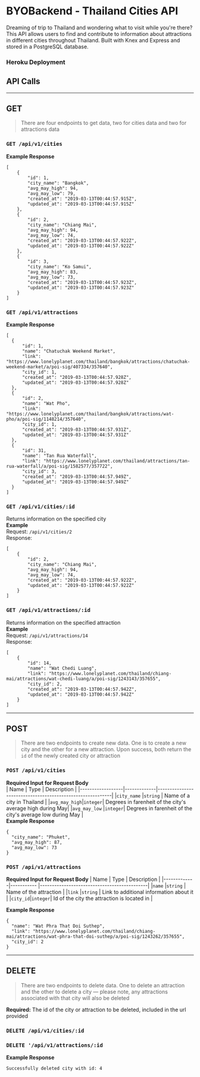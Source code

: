 # BYOBackend - Thailand Cities API
Dreaming of trip to Thailand and wondering what to visit while you're there? This API allows users to find and contribute to information about attractions in different cities throughout Thailand. Built with Knex and Express and stored in a PostgreSQL database.  

### Heroku Deployment

## API Calls
---
## GET
> There are four endpoints to get data, two for cities data and two for attractions data

### ```GET /api/v1/cities```   
**Example Response**
```
[
    {
        "id": 1,
        "city_name": "Bangkok",
        "avg_may_high": 94,
        "avg_may_low": 79,
        "created_at": "2019-03-13T00:44:57.915Z",
        "updated_at": "2019-03-13T00:44:57.915Z"
    },
    {
        "id": 2,
        "city_name": "Chiang Mai",
        "avg_may_high": 94,
        "avg_may_low": 74,
        "created_at": "2019-03-13T00:44:57.922Z",
        "updated_at": "2019-03-13T00:44:57.922Z"
    },
    {
        "id": 3,
        "city_name": "Ko Samui",
        "avg_may_high": 83,
        "avg_may_low": 73,
        "created_at": "2019-03-13T00:44:57.923Z",
        "updated_at": "2019-03-13T00:44:57.923Z"
    }
]
```  
### ```GET /api/v1/attractions```   
**Example Response**
```
[
  {
      "id": 1,
      "name": "Chatuchak Weekend Market",
      "link": "https://www.lonelyplanet.com/thailand/bangkok/attractions/chatuchak-weekend-market/a/poi-sig/407334/357640",
      "city_id": 1,
      "created_at": "2019-03-13T00:44:57.928Z",
      "updated_at": "2019-03-13T00:44:57.928Z"
  },
  {
      "id": 2,
      "name": "Wat Pho",
      "link": "https://www.lonelyplanet.com/thailand/bangkok/attractions/wat-pho/a/poi-sig/1148214/357640",
      "city_id": 1,
      "created_at": "2019-03-13T00:44:57.931Z",
      "updated_at": "2019-03-13T00:44:57.931Z"
  },
  {
      "id": 31,
      "name": "Tan Rua Waterfall",
      "link": "https://www.lonelyplanet.com/thailand/attractions/tan-rua-waterfall/a/poi-sig/1582577/357722",
      "city_id": 3,
      "created_at": "2019-03-13T00:44:57.949Z",
      "updated_at": "2019-03-13T00:44:57.949Z"
  }
]
```    
### ```GET /api/v1/cities/:id```  
Returns information on the specified city  
**Example**  
Request: ```/api/v1/cities/2```  
Response:
```
[
    {
        "id": 2,
        "city_name": "Chiang Mai",
        "avg_may_high": 94,
        "avg_may_low": 74,
        "created_at": "2019-03-13T00:44:57.922Z",
        "updated_at": "2019-03-13T00:44:57.922Z"
    }
]
```  
### ```GET /api/v1/attractions/:id```  
Returns information on the specified attraction   
**Example**  
Request: ```/api/v1/attractions/14```  
Response:
```
[
    {
        "id": 14,
        "name": "Wat Chedi Luang",
        "link": "https://www.lonelyplanet.com/thailand/chiang-mai/attractions/wat-chedi-luang/a/poi-sig/1243143/357655",
        "city_id": 2,
        "created_at": "2019-03-13T00:44:57.942Z",
        "updated_at": "2019-03-13T00:44:57.942Z"
    }
]
```
---
## POST
> There are two endpoints to create new data. One is to create a new city and the other for a new attraction. Upon success, both return the ```id``` of the newly created city or attraction

### ```POST /api/v1/cities```  
**Required Input for Request Body**  
| Name             | Type        | Description                                               |
|------------------|-------------|-----------------------------------------------------------|
|```city_name```   |```string``` | Name of a city in Thailand                                |
|```avg_may_high```|```integer```| Degrees in farenheit of the city's average high during May|
|```avg_may_low``` |```integer```| Degrees in farenheit of the city's average low during May |  
**Example Response**
```
{
  "city_name": "Phuket",
  "avg_may_high": 87,
  "avg_may_low": 73
}
```  

### ```POST /api/v1/attractions```   
**Required Input for Request Body**
| Name        | Type        | Description                                 |
|-------------|-----------  |---------------------------------------------|
|```name```   |```string``` | Name of the attraction                      |
|```link```   |```string``` | Link to additional information about it     |
|```city_id```|```integer```| Id of the city the attraction is located in |  

**Example Response**
```
{
  "name": "Wat Phra That Doi Suthep",
  "link": "https://www.lonelyplanet.com/thailand/chiang-mai/attractions/wat-phra-that-doi-suthep/a/poi-sig/1243262/357655",
  "city_id": 2
}
```  
---
## DELETE  
> There are two endpoints to delete data. One to delete an attraction and the other to delete a city — please note, any attractions associated with that city will also be deleted

**Required:**
The id of the city or attraction to be deleted, included in the url provided   
### ```DELETE /api/v1/cities/:id```  
### ```DELETE '/api/v1/attractions/:id```  
**Example Response**
```
Successfully deleted city with id: 4 
```